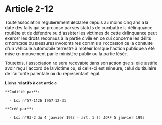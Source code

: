 # Article 2-12

Toute association régulièrement déclarée depuis au moins cinq ans à la date des faits qui se propose par ses statuts de
combattre la délinquance routière et de défendre ou d'assister les victimes de cette délinquance peut exercer les droits
reconnus à la partie civile en ce qui concerne les délits d'homicide ou blessures involontaires commis à l'occasion de la
conduite d'un véhicule automobile terrestre à moteur lorsque l'action publique a été mise en mouvement par le ministère
public ou la partie lésée.

Toutefois, l'association ne sera recevable dans son action que si elle justifie avoir reçu l'accord de la victime ou, si
celle-ci est mineure, celui du titulaire de l'autorité parentale ou du représentant légal.

**Liens relatifs à cet article**

	**Codifié par**:

	  - Loi n°57-1426 1957-12-31

	**Créé par**:

	  - Loi n°93-2 du 4 janvier 1993 - art. 1 () JORF 5 janvier 1993
